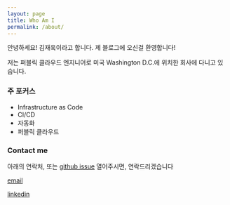 ```yaml
---
layout: page
title: Who Am I
permalink: /about/
---
```


안녕하세요! 김재욱이라고 합니다. 제 블로그에 오신걸 환영합니다!

저는 퍼블릭 클라우드 엔지니어로 미국 Washington D.C.에 위치한 회사에 다니고 있습니다.


### 주 포커스

- Infrastructure as Code
- CI/CD
- 자동화
- 퍼블릭 클라우드

### Contact me

아래의 연락처, 또는 [github issue](https://github.com/iamjaekim/iamjaekim.github.io/issues) 열어주시면, 연락드리겠습니다

[email](mailto:jaekim92@outlook.com)

[linkedin](https://www.linkedin.com/in/jwkim92/)


